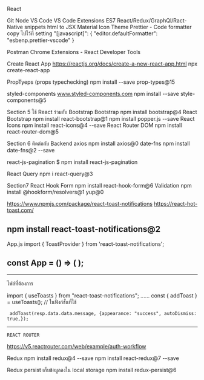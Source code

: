 React 

Git
Node
VS Code 
  VS Code Extensions
	ES7 React/Redux/GraphQl/Ract-Native snippets
	html to JSX
	Material Icon Theme
	Prettier - Code formatter
		copy ไปไว้ที่ setting
		"[javascript]": {
        "editor.defaultFormatter": "esbenp.prettier-vscode"
        }

Postman
Chrome Extensions - React Developer Tools

Create React App
https://reactjs.org/docs/create-a-new-react-app.html
 npx create-react-app <project-name>
 
PropTyeps  (props typechecking)
	npm install --save prop-types@15
	
styled-components
	www.styled-components.com
	npm install --save style-components@5
	
Section 5 ใช้ React ร่วมกับ Bootstrap
 Bootstrap
	npm install bootstrap@4
 React Bootstrap
	npm install react-bootstrap@1
	npm install popper.js --save
 React Icons
	npm install react-icons@4 --save
React Router DOM
	npm install react-router-dom@5
	
Section 6 ติดต่อกับ Backend
 axios
	npm install axios@0
 date-fns
	npm install date-fns@2 --save

react-js-pagination
	$ npm install react-js-pagination
	
React Query
	npm i react-query@3
	
Section7
React Hook Form
	npm install react-hook-form@6
	Validation
	npm install @hookform/resolvers@1 yup@0
	
https://www.npmjs.com/package/react-toast-notifications
https://react-hot-toast.com/

npm install react-toast-notifications@2
-------------------------------------------
App.js
   import { ToastProvider } from 'react-toast-notifications';
   
   const App = () => (
 <ToastProvider placement="top-center" autoDismissTimeout={3000}>
    <xxxxxx />
  </ToastProvider>
);
-------------------------------------
-------------------------------------------------
ไฟล์ที่ต้องการ

import { useToasts } from "react-toast-notifications";
    ......
    const { addToast } = useToasts(); // ในฟังก์ชั่นที่ใช้
 
     addToast(resp.data.data.message, {appearance: "success", autoDismiss: true,});
-------------------------------------------------------------------------------
	
	REACT ROUTER
https://v5.reactrouter.com/web/example/auth-workflow

Redux
	npm install redux@4 --save
	npm install react-redux@7 --save
	
Redux persist   เก็บข้อมูลลงใน local storage
	npm install redux-persist@6

	
	
